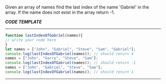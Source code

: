Given an array of names find the last index of  the name 'Gabriel'  in the array.
If the name does not exist in the array return -1.

***CODE TEMPLATE***
*********************
```js
function lastIndexOfGabriel(names){
// write your code here
}
let names = ["John", "Gabriel", "Steve", "Sam", "Gabriel"];
console.log(lastIndexOfGabriel(names)); // should return 4
names = ["John", "Garry", "Steve", "Sam"];
console.log(lastIndexOfGabriel(names)); // should return -1
names = ["John", "Gabriel", "Steve", "Sam"];
console.log(lastIndexOfGabriel(names)); // should return 1
```
**********************
